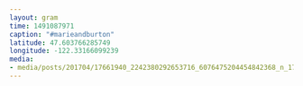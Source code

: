 ```yaml
---
layout: gram
time: 1491087971
caption: "#marieandburton"
latitude: 47.603766285749
longitude: -122.33166099239
media:
- media/posts/201704/17661940_2242380292653716_6076475204454842368_n_17853204418153262.jpg
---
```

